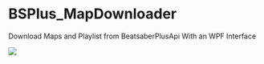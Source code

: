 # BSPlus_MapDownloader
Download Maps and Playlist from BeatsaberPlusApi
With an WPF Interface

![](https://jupilian.site/i/uphziefb.png)
